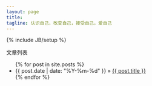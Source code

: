 ```yaml
---
layout: page
title: 
tagline: 认识自己，改变自己，接受自己，爱自己
---
```

{% include JB/setup %}



文章列表

<ul class="posts">
  {% for post in site.posts %}
    <li><span>{{ post.date | date: "%Y-%m-%d" }}</span> &raquo; <a href="{{ BASE_PATH }}{{ post.url }}">{{ post.title }}</a></li>
  {% endfor %}
</ul>



